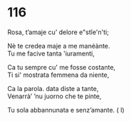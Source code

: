 # 116
  
Rosa, t’amaje cu’ delore e"stîe'n'ti;  
  
Nè te credea maje a me manéànte.  
Tu me facive tanta 'iuramenti,  
  
Ca tu sempre cu' me fosse costante,  
Ti si' mostrata femmena da niente,  
  
Ca la parola. data diste a tante,  
Venarrà’ ’nu juorno che te pinte,  
  
Tu sola abbannunata e senz’amante. ( l)  
  

